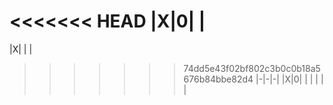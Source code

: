 <<<<<<< HEAD
|X|0| |
=======
|Х| | |
>>>>>>> 74dd5e43f02bf802c3b0c0b18a5676b84bbe82d4
|-|-|-|
|X|0| |
| | | |
